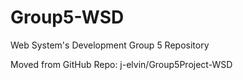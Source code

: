 # Group5-WSD
Web System's Development Group 5 Repository

Moved from GitHub Repo: j-elvin/Group5Project-WSD
